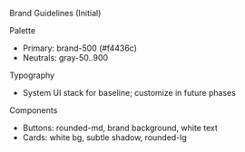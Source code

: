 Brand Guidelines (Initial)

Palette

- Primary: brand-500 (#f4436c)
- Neutrals: gray-50..900

Typography

- System UI stack for baseline; customize in future phases

Components

- Buttons: rounded-md, brand background, white text
- Cards: white bg, subtle shadow, rounded-lg



